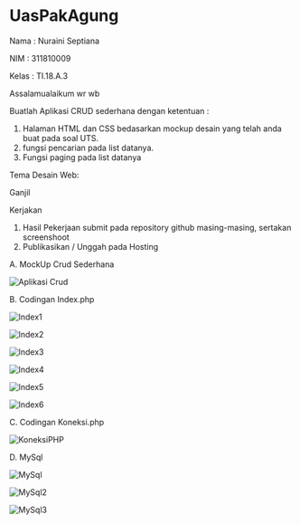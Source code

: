 # UasPakAgung

Nama : Nuraini Septiana

NIM : 311810009

Kelas : TI.18.A.3

Assalamualaikum wr wb

Buatlah Aplikasi CRUD sederhana dengan ketentuan :

1. Halaman HTML dan CSS bedasarkan mockup desain yang telah anda buat pada soal UTS.
2. fungsi pencarian pada list datanya.
3. Fungsi paging pada list datanya

Tema Desain Web:

Ganjil

Kerjakan

1. Hasil Pekerjaan submit pada repository github masing-masing, sertakan screenshoot
2. Publikasikan / Unggah pada Hosting

A. MockUp Crud Sederhana

![Aplikasi Crud](https://user-images.githubusercontent.com/46736283/87125102-c8bfdf00-c23e-11ea-8b41-93083b7305cb.jpg)

B. Codingan Index.php

![Index1](https://user-images.githubusercontent.com/46736283/87126219-b2b31e00-c240-11ea-93ad-1aec461d0339.jpg)

![Index2](https://user-images.githubusercontent.com/46736283/87126226-b646a500-c240-11ea-930b-bf9f9af29a66.jpg)

![Index3](https://user-images.githubusercontent.com/46736283/87126240-bba3ef80-c240-11ea-8d8f-e8a1b112a432.jpg)

![Index4](https://user-images.githubusercontent.com/46736283/87126280-cbbbcf00-c240-11ea-9fce-e6e3189d5a22.jpg)

![Index5](https://user-images.githubusercontent.com/46736283/87126305-d1b1b000-c240-11ea-95e5-b6fcfade7208.jpg)

![Index6](https://user-images.githubusercontent.com/46736283/87126313-d6766400-c240-11ea-85f2-33c4630eb277.jpg)

C. Codingan Koneksi.php

![KoneksiPHP](https://user-images.githubusercontent.com/46736283/87126536-35d47400-c241-11ea-81d9-4f5f854077dc.jpg)

D. MySql

![MySql](https://user-images.githubusercontent.com/46736283/87126637-61575e80-c241-11ea-89f1-a54457aa36fa.jpg)

![MySql2](https://user-images.githubusercontent.com/46736283/87126642-65837c00-c241-11ea-9083-19b9dbf6b2bc.jpg)

![MySql3](https://user-images.githubusercontent.com/46736283/87126650-69170300-c241-11ea-828e-334d9866223d.jpg)

